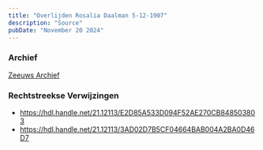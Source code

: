 ```yaml
---
title: "Overlijden Rosalia Daalman 5-12-1907"
description: "Source"
pubDate: "November 20 2024"
---
```


### Archief
[Zeeuws Archief](https://www.zeeuwsarchief.nl/)

### Rechtstreekse Verwijzingen
- https://hdl.handle.net/21.12113/E2D85A533D094F52AE270CB848503803
- https://hdl.handle.net/21.12113/3AD02D7B5CF04664BAB004A2BA0D46D7